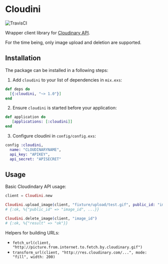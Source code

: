 # Cloudini

![TravisCI](https://travis-ci.org/socialpaymentsbv/cloudini.svg?branch=master)

Wrapper client library for [Cloudinary API](http://cloudinary.com).

For the time being, only image upload and deletion are supported.

## Installation

The package can be installed in a following steps:

  1. Add `cloudini` to your list of dependencies in `mix.exs`:

   ```elixir
   def deps do
     [{:cloudini, "~> 1.0"}]
   end
   ```

  2. Ensure `cloudini` is started before your application:

   ```elixir
   def application do
      [applications: [:cloudini]]
   end
   ```

  3. Configure cloudini in `config/config.exs`:

   ```elixir
   config :cloudini,
     name: "CLOUDINARYNAME",
     api_key: "APIKEY",
     api_secret: "APISECRET"
   ```

## Usage

Basic Cloudindary API usage:

  ```elixir
  client = Cloudini.new

  Cloudini.upload_image(client, "fixture/upload/test.gif", public_id: "image_id")
  # {:ok, %{"public_id" => "image_id", ...}}

  Cloudini.delete_image(client, "image_id")
  # {:ok, %{"result" => "ok"}}
  ```

Helpers for building URLs:

  * `fetch_url(client, "http://picture.from.internet.to.fetch.by.cloudinary.gif")`
  * `transform_url(client, "http://res.cloudinary.com/...", mode: "fill", width: 200)`

